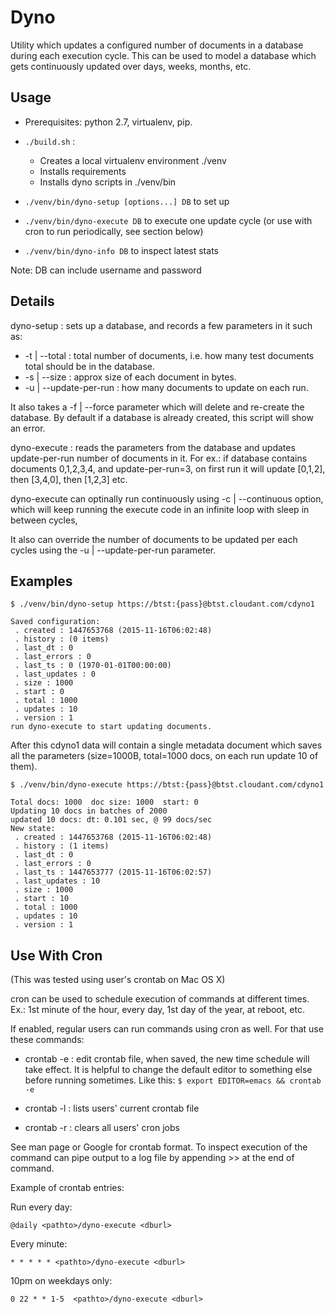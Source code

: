 Dyno
=====

Utility which updates a configured number of documents in a database
during each execution cycle. This can be used to model a database
which gets continuously updated over days, weeks, months, etc.


Usage
-----

 * Prerequisites: python 2.7, virtualenv, pip.

 * `./build.sh` :
   - Creates a local virtualenv environment ./venv
   - Installs requirements
   - Installs dyno scripts in ./venv/bin

 * `./venv/bin/dyno-setup [options...] DB` to set up

 * `./venv/bin/dyno-execute DB` to execute one update cycle
   (or use with cron to run periodically, see section below)

 * `./venv/bin/dyno-info DB` to inspect latest stats

Note: DB can include username and password


Details
-------

dyno-setup : sets up a database, and records a few
parameters in it such as:

  * -t | --total : total number of documents, i.e. how many test
        documents total should be in the database.
  * -s | --size : approx size of each document in bytes.
  * -u | --update-per-run : how many documents to update on each run.

It also takes a -f | --force parameter which will delete and
re-create the database. By default if a database is already created,
this script will show an error.

dyno-execute : reads the parameters from the database and
updates update-per-run number of documents in it. For ex.: if
database contains documents 0,1,2,3,4, and update-per-run=3,
on first run it will update [0,1,2], then [3,4,0], then [1,2,3] etc.

dyno-execute can optinally run continuously using
-c | --continuous <seconds> option, which will keep running the
execute code in an infinite loop with <seconds> sleep in between cycles,

It also can override the number of documents to be updated per each
cycles using the -u | --update-per-run parameter.


Examples
--------

```
$ ./venv/bin/dyno-setup https://btst:{pass}@btst.cloudant.com/cdyno1
```

```
Saved configuration:
 . created : 1447653768 (2015-11-16T06:02:48)
 . history : (0 items)
 . last_dt : 0
 . last_errors : 0
 . last_ts : 0 (1970-01-01T00:00:00)
 . last_updates : 0
 . size : 1000
 . start : 0
 . total : 1000
 . updates : 10
 . version : 1
run dyno-execute to start updating documents.
```

After this cdyno1 data will contain a single metadata document which
saves all the parameters (size=1000B, total=1000 docs, on each run
update 10 of them).


```
$ ./venv/bin/dyno-execute https://btst:{pass}@btst.cloudant.com/cdyno1
```

```
Total docs: 1000  doc size: 1000  start: 0
Updating 10 docs in batches of 2000
updated 10 docs: dt: 0.101 sec, @ 99 docs/sec
New state:
 . created : 1447653768 (2015-11-16T06:02:48)
 . history : (1 items)
 . last_dt : 0
 . last_errors : 0
 . last_ts : 1447653777 (2015-11-16T06:02:57)
 . last_updates : 10
 . size : 1000
 . start : 10
 . total : 1000
 . updates : 10
 . version : 1
```


Use With Cron
--------------------

(This was tested using user's crontab on Mac OS X)

cron can be used to schedule execution of commands at different times.
Ex.: 1st minute of the hour, every day, 1st day of the year, at reboot, etc.

If enabled, regular users can run commands using cron as well. For that
use these commands:

 * crontab -e : edit crontab file, when saved, the new time schedule will
take effect. It is helpful to change the default editor to something else
before running sometimes. Like this: `$ export EDITOR=emacs && crontab -e`

 * crontab -l : lists users' current crontab file

 * crontab -r : clears all users' cron jobs

See man page or Google for crontab format. To inspect execution of the
command can pipe output to a log file by appending  >> <pathtofile>
at the end of command.

Example of crontab entries:

Run every day:

```
@daily <pathto>/dyno-execute <dburl>
```

Every minute:

```
* * * * * <pathto>/dyno-execute <dburl>
```

10pm on weekdays only:

```
0 22 * * 1-5  <pathto>/dyno-execute <dburl>
```

